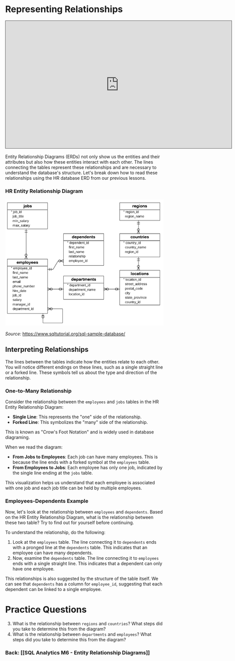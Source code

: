 # Representing Relationships

<iframe src="https://egator.hosted.panopto.com/Panopto/Pages/Embed.aspx?id=b9a748d1-1060-4e42-85a0-b1160003d89b&autoplay=false&offerviewer=true&showtitle=true&showbrand=true&captions=false&interactivity=all" height="405" width="720" style="border: 1px solid #464646;" allowfullscreen allow="autoplay" aria-label="Panopto Embedded Video Player"></iframe>

Entity Relationship Diagrams (ERDs) not only show us the entities and their attributes but also how these entities interact with each other. The lines connecting the tables represent these relationships and are necessary to understand the database's structure. Let's break down how to read these relationships using the HR database ERD from our previous lessons.

### HR Entity Relationship Diagram
<img src="https://raw.githubusercontent.com/kellerflint/Class-Intro-SQL/hugo/content/SQL-Files/Images/hr_db_erd.png">

*Source:* https://www.sqltutorial.org/sql-sample-database/
## Interpreting Relationships

The lines between the tables indicate how the entities relate to each other. You will notice different endings on these lines, such as a single straight line or a forked line. These symbols tell us about the type and direction of the relationship.
### One-to-Many Relationship

Consider the relationship between the `employees` and `jobs` tables in the HR Entity Relationship Diagram:
- **Single Line**: This represents the "one" side of the relationship.
- **Forked Line**: This symbolizes the "many" side of the relationship.

This is known as "Crow's Foot Notation" and is widely used in database diagraming.

When we read the diagram:
- **From Jobs to Employees**: Each job can have many employees. This is because the line ends with a forked symbol at the `employees` table.
- **From Employees to Jobs**: Each employee has only one job, indicated by the single line ending at the `jobs` table.

This visualization helps us understand that each employee is associated with one job and each job title can be held by multiple employees.

### Employees-Dependents Example

Now, let's look at the relationship between `employees` and `dependents`. Based on the HR Entity Relationship Diagram, what is the relationship between these two table? Try to find out for yourself before continuing.

To understand the relationship, do the following:
1. Look at the `employees` table. The line connecting it to `dependents` ends with a pronged line at the `dependents` table. This indicates that an employee can have many dependents.
2. Now, examine the `dependents` table. The line connecting it to `employees` ends with a single straight line. This indicates that a dependent can only have one employee.

This relationships is also suggested by the structure of the table itself. We can see that `dependents` has a column for `employee_id`, suggesting that each dependent can be linked to a single employee.

# Practice Questions

3. What is the relationship between `regions` and `countries`? What steps did you take to determine this from the diagram?
4. What is the relationship between `departments` and `employees`? What steps did you take to determine this from the diagram?

### Back: [[SQL Analytics M6 - Entity Relationship Diagrams]]